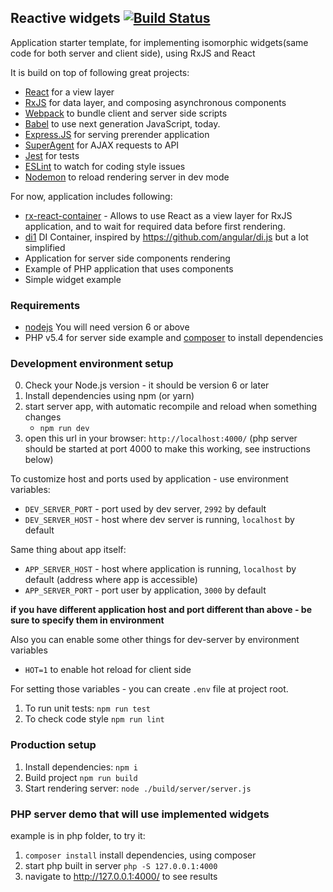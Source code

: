 ## Reactive widgets [![Build Status](https://travis-ci.org/zxbodya/reactive-widgets.svg?branch=master)](https://travis-ci.org/zxbodya/reactive-widgets)

Application starter template, for implementing isomorphic widgets(same code for both server and client side), using RxJS and React

It is build on top of following great projects:
 
 * [React](http://facebook.github.io/react/) for a view layer 
 * [RxJS](https://github.com/ReactiveX/RxJS) for data layer, and composing asynchronous components
 * [Webpack](http://webpack.github.io/) to bundle client and server side scripts
 * [Babel](babeljs.io) to use next generation JavaScript, today.
 * [Express.JS](http://expressjs.com) for serving prerender application
 * [SuperAgent](https://visionmedia.github.io/superagent/) for AJAX requests to API 
 * [Jest](http://facebook.github.io/jest/) for tests
 * [ESLint](http://eslint.org/) to watch for coding style issues
 * [Nodemon](http://nodemon.io/) to reload rendering server in dev mode
  
For now, application includes following:
 
 * [rx-react-container](https://github.com/zxbodya/rx-react-container) - Allows to use React as a view layer for RxJS application, and to wait for required data before first rendering.
 * [di1](https://github.com/zxbodya/di1) DI Container, inspired by https://github.com/angular/di.js but a lot simplified
 * Application for server side components rendering
 * Example of PHP application that uses components
 * Simple widget example

### Requirements

* [nodejs](http://nodejs.org) You will need version 6 or above
* PHP v5.4 for server side example and [composer](https://getcomposer.org/) to install dependencies 


### Development environment setup

0. Check your Node.js version - it should be version 6 or later
1. Install dependencies using npm (or yarn)
2. start server app, with automatic recompile and reload when something changes
    - `npm run dev`
3. open this url in your browser: `http://localhost:4000/` (php server should be started at port 4000 to make this working, see instructions below) 

To customize host and ports used by application - use environment variables:

- `DEV_SERVER_PORT` - port used by dev server, `2992` by default
- `DEV_SERVER_HOST` - host where dev server is running, `localhost` by default

Same thing about app itself:

- `APP_SERVER_HOST` - host where application is running, `localhost` by default (address where app is accessible) 
- `APP_SERVER_PORT` - port user by application, `3000` by default

**if you have different application host and port different than above - be sure to specify them in environment**

Also you can enable some other things for dev-server by environment variables
 
- `HOT=1` to enable hot reload for client side  

For setting those variables - you can create `.env` file at project root.


1. To run unit tests: `npm run test`
2. To check code style  `npm run lint`

### Production setup

1. Install dependencies: `npm i`
2. Build project `npm run build`
3. Start rendering server: `node ./build/server/server.js`

### PHP server demo that will use implemented widgets

example is in php folder, to try it:

1. `composer install` install dependencies, using composer
2. start php built in server `php -S 127.0.0.1:4000`
3. navigate to http://127.0.0.1:4000/ to see results
